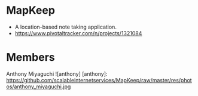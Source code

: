 MapKeep
=======

* A location-based note taking application.
* https://www.pivotaltracker.com/n/projects/1321084

Members
=======
Anthony Miyaguchi
![anthony]
[anthony]: https://github.com/scalableinternetservices/MapKeep/raw/master/res/photos/anthony_miyaguchi.jpg

